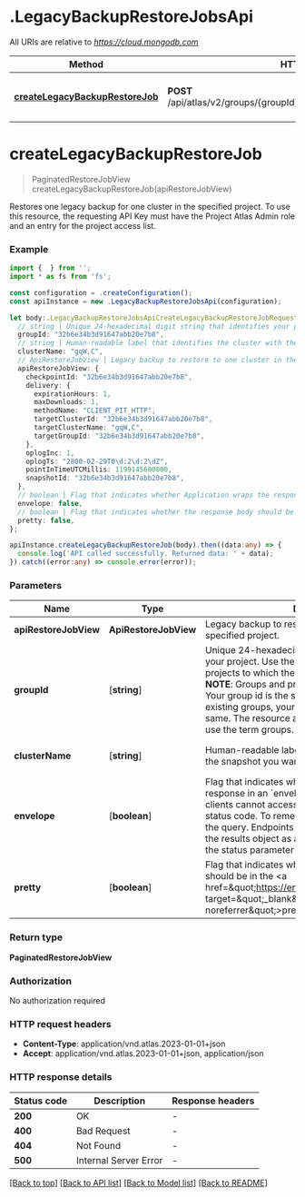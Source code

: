 # .LegacyBackupRestoreJobsApi

All URIs are relative to *https://cloud.mongodb.com*

Method | HTTP request | Description
------------- | ------------- | -------------
[**createLegacyBackupRestoreJob**](LegacyBackupRestoreJobsApi.md#createLegacyBackupRestoreJob) | **POST** /api/atlas/v2/groups/{groupId}/clusters/{clusterName}/restoreJobs | Create One Legacy Backup Restore Job


# **createLegacyBackupRestoreJob**
> PaginatedRestoreJobView createLegacyBackupRestoreJob(apiRestoreJobView)

Restores one legacy backup for one cluster in the specified project. To use this resource, the requesting API Key must have the Project Atlas Admin role and an entry for the project access list.

### Example


```typescript
import {  } from '';
import * as fs from 'fs';

const configuration = .createConfiguration();
const apiInstance = new .LegacyBackupRestoreJobsApi(configuration);

let body:.LegacyBackupRestoreJobsApiCreateLegacyBackupRestoreJobRequest = {
  // string | Unique 24-hexadecimal digit string that identifies your project. Use the [/groups](#tag/Projects/operation/listProjects) endpoint to retrieve all projects to which the authenticated user has access.  **NOTE**: Groups and projects are synonymous terms. Your group id is the same as your project id. For existing groups, your group/project id remains the same. The resource and corresponding endpoints use the term groups.
  groupId: "32b6e34b3d91647abb20e7b8",
  // string | Human-readable label that identifies the cluster with the snapshot you want to return.
  clusterName: "gqW,C",
  // ApiRestoreJobView | Legacy backup to restore to one cluster in the specified project.
  apiRestoreJobView: {
    checkpointId: "32b6e34b3d91647abb20e7b8",
    delivery: {
      expirationHours: 1,
      maxDownloads: 1,
      methodName: "CLIENT_PIT_HTTP",
      targetClusterId: "32b6e34b3d91647abb20e7b8",
      targetClusterName: "gqW,C",
      targetGroupId: "32b6e34b3d91647abb20e7b8",
    },
    oplogInc: 1,
    oplogTs: "2800-02-29T0\d:2\d:2\dZ",
    pointInTimeUTCMillis: 1199145600000,
    snapshotId: "32b6e34b3d91647abb20e7b8",
  },
  // boolean | Flag that indicates whether Application wraps the response in an `envelope` JSON object. Some API clients cannot access the HTTP response headers or status code. To remediate this, set envelope=true in the query. Endpoints that return a list of results use the results object as an envelope. Application adds the status parameter to the response body. (optional)
  envelope: false,
  // boolean | Flag that indicates whether the response body should be in the <a href=\"https://en.wikipedia.org/wiki/Prettyprint\" target=\"_blank\" rel=\"noopener noreferrer\">prettyprint</a> format. (optional)
  pretty: false,
};

apiInstance.createLegacyBackupRestoreJob(body).then((data:any) => {
  console.log('API called successfully. Returned data: ' + data);
}).catch((error:any) => console.error(error));
```


### Parameters

Name | Type | Description  | Notes
------------- | ------------- | ------------- | -------------
 **apiRestoreJobView** | **ApiRestoreJobView**| Legacy backup to restore to one cluster in the specified project. |
 **groupId** | [**string**] | Unique 24-hexadecimal digit string that identifies your project. Use the [/groups](#tag/Projects/operation/listProjects) endpoint to retrieve all projects to which the authenticated user has access.  **NOTE**: Groups and projects are synonymous terms. Your group id is the same as your project id. For existing groups, your group/project id remains the same. The resource and corresponding endpoints use the term groups. | defaults to undefined
 **clusterName** | [**string**] | Human-readable label that identifies the cluster with the snapshot you want to return. | defaults to undefined
 **envelope** | [**boolean**] | Flag that indicates whether Application wraps the response in an &#x60;envelope&#x60; JSON object. Some API clients cannot access the HTTP response headers or status code. To remediate this, set envelope&#x3D;true in the query. Endpoints that return a list of results use the results object as an envelope. Application adds the status parameter to the response body. | (optional) defaults to undefined
 **pretty** | [**boolean**] | Flag that indicates whether the response body should be in the &lt;a href&#x3D;\&quot;https://en.wikipedia.org/wiki/Prettyprint\&quot; target&#x3D;\&quot;_blank\&quot; rel&#x3D;\&quot;noopener noreferrer\&quot;&gt;prettyprint&lt;/a&gt; format. | (optional) defaults to undefined


### Return type

**PaginatedRestoreJobView**

### Authorization

No authorization required

### HTTP request headers

 - **Content-Type**: application/vnd.atlas.2023-01-01+json
 - **Accept**: application/vnd.atlas.2023-01-01+json, application/json


### HTTP response details
| Status code | Description | Response headers |
|-------------|-------------|------------------|
**200** | OK |  -  |
**400** | Bad Request |  -  |
**404** | Not Found |  -  |
**500** | Internal Server Error |  -  |

[[Back to top]](#) [[Back to API list]](README.md#documentation-for-api-endpoints) [[Back to Model list]](README.md#documentation-for-models) [[Back to README]](README.md)


